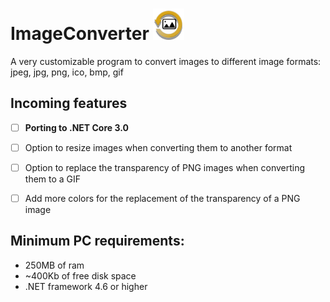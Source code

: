 # ImageConverter <img src="https://github.com/MyAlexro/ImageConverter/blob/master/ImageConverter/Resources/ImageConverterWindowIcon.png" alt="Imageconverter logo" width="50px">
A very customizable program to convert images to different image formats: jpeg, jpg, png, ico, bmp, gif

## Incoming features
- [ ] **Porting to .NET Core 3.0**
- [ ] Option to resize images when converting them to another format
- [ ] Option to replace the transparency of PNG images when converting them to a GIF
- [ ] Add more colors for the replacement of the transparency of a PNG image


## Minimum PC requirements:
- 250MB of ram
- ~400Kb of free disk space 
- .NET framework 4.6 or higher

